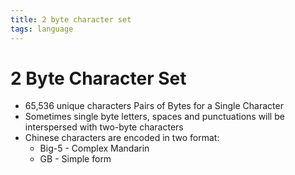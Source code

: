 ```yaml
---
title: 2 byte character set
tags: language
---
```


# 2 Byte Character Set
- 65,536 unique characters Pairs of Bytes for a Single Character
- Sometimes single byte letters, spaces and punctuations will be interspersed with two-byte characters
- Chinese characters are encoded in two format:
	- Big-5 - Complex Mandarin
	- GB - Simple form
































